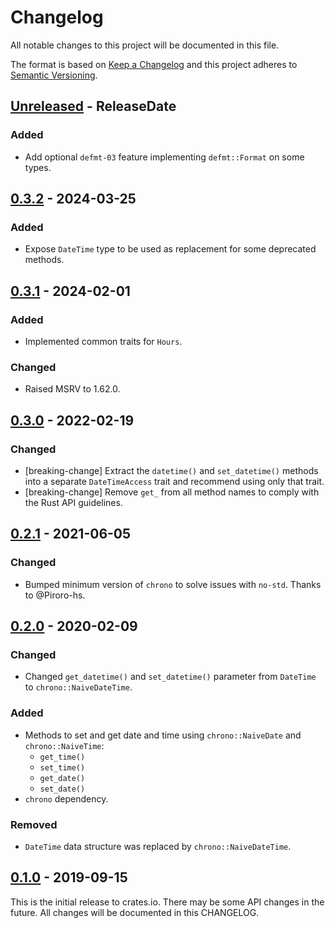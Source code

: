# Changelog

All notable changes to this project will be documented in this file.

The format is based on [Keep a Changelog](http://keepachangelog.com/en/1.0.0/)
and this project adheres to [Semantic Versioning](http://semver.org/spec/v2.0.0.html).

<!-- next-header -->
## [Unreleased] - ReleaseDate

### Added
- Add optional `defmt-03` feature implementing `defmt::Format` on some types.

## [0.3.2] - 2024-03-25

### Added
- Expose `DateTime` type to be used as replacement for some deprecated methods.

## [0.3.1] - 2024-02-01

### Added
- Implemented common traits for `Hours`.

### Changed
- Raised MSRV to 1.62.0.

## [0.3.0] - 2022-02-19

### Changed
- [breaking-change] Extract the `datetime()` and `set_datetime()` methods into a
  separate `DateTimeAccess` trait and recommend using only that trait.
- [breaking-change] Remove `get_` from all method names to comply with the Rust API guidelines.

## [0.2.1] - 2021-06-05

### Changed
- Bumped minimum version of `chrono` to solve issues with `no-std`. Thanks to @Piroro-hs.

## [0.2.0] - 2020-02-09
### Changed
- Changed `get_datetime()` and `set_datetime()` parameter from `DateTime`
  to `chrono::NaiveDateTime`.

### Added
- Methods to set and get date and time using `chrono::NaiveDate` and `chrono::NaiveTime`:
    - `get_time()`
    - `set_time()`
    - `get_date()`
    - `set_date()`
- `chrono` dependency.

### Removed
- `DateTime` data structure was replaced by `chrono::NaiveDateTime`.

## [0.1.0] - 2019-09-15

This is the initial release to crates.io. There may be some API changes in the
future. All changes will be documented in this CHANGELOG.

<!-- next-url -->
[Unreleased]: https://github.com/eldruin/rtcc-rs/compare/v0.3.2...HEAD
[0.3.2]: https://github.com/eldruin/rtcc-rs/compare/v0.3.1...v0.3.2
[0.3.1]: https://github.com/eldruin/rtcc-rs/compare/v0.3.0...v0.3.1
[0.3.0]: https://github.com/eldruin/rtcc-rs/compare/v0.2.1...v0.3.0
[0.2.1]: https://github.com/eldruin/rtcc-rs/compare/v0.2.0...v0.2.1
[0.2.0]: https://github.com/eldruin/rtcc-rs/compare/v0.1.0...v0.2.0
[0.1.0]: https://github.com/eldruin/rtcc-rs/releases/tag/v0.1.0
